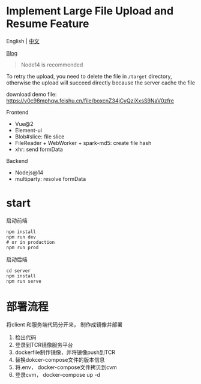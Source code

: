 # Implement Large File Upload and Resume Feature

English | [中文](./README-zh_CN.md)

[Blog](https://medium.com/p/1ca551e43950)

> Node14 is recommended

To retry the upload, you need to delete the file in `/target` directory, otherwise the upload will succeed directly because the server cache the file

download demo file: https://v0c98mphqw.feishu.cn/file/boxcnZ34jCyQziXxsS9NaV0zfre


Frontend
* Vue@2
* Element-ui
* Blob#slice: file slice
* FileReader + WebWorker + spark-md5: create file hash
* xhr: send formData

Backend
* Nodejs@14
* multiparty: resolve formData

# start
启动前端
```shell
npm install
npm run dev
# or in production
npm run prod 
```
启动后端
```shell
cd server
npm install
npm run serve
```

# 部署流程
将client 和服务端代码分开来， 制作成镜像并部署
1. 检出代码
2. 登录到TCR镜像服务平台
2. dockerfile制作镜像，并将镜像push到TCR
3. 替换dokcer-compose文件的版本信息
2. 将.env， docker-compose文件拷贝到cvm
3. 登录cvm， docker-compose up -d

